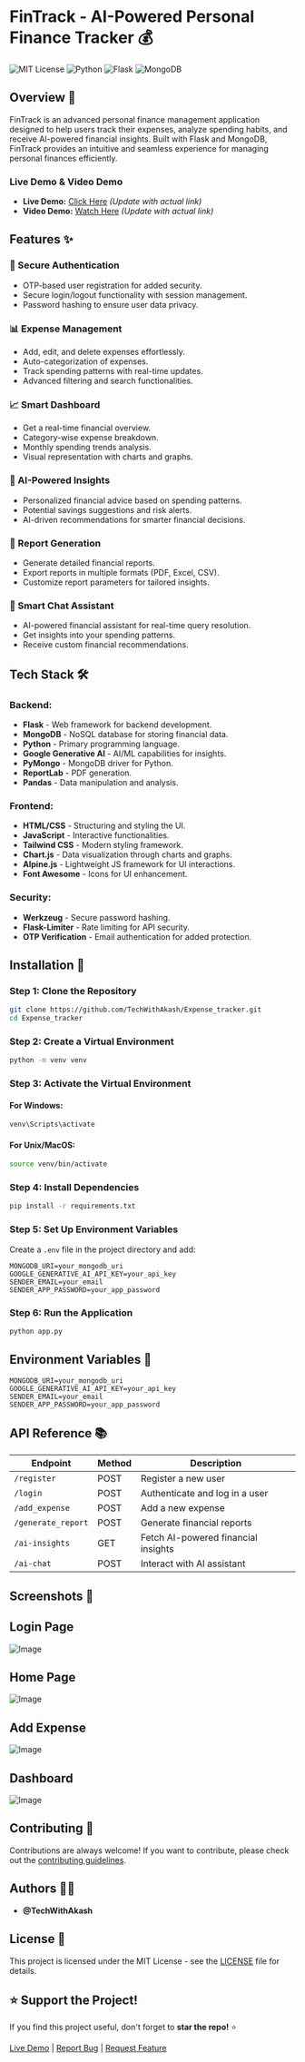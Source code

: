 # FinTrack - AI-Powered Personal Finance Tracker 💰

![MIT License](https://img.shields.io/badge/License-MIT-green.svg)
![Python](https://img.shields.io/badge/Python-3.9+-blue.svg)
![Flask](https://img.shields.io/badge/Flask-2.0+-red.svg)
![MongoDB](https://img.shields.io/badge/MongoDB-4.4+-green.svg)

## Overview 🚀
FinTrack is an advanced personal finance management application designed to help users track their expenses, analyze spending habits, and receive AI-powered financial insights. Built with Flask and MongoDB, FinTrack provides an intuitive and seamless experience for managing personal finances efficiently.

### Live Demo & Video Demo
- **Live Demo:** [Click Here](#) *(Update with actual link)*
- **Video Demo:** [Watch Here](#) *(Update with actual link)*

## Features ✨

### 🔐 Secure Authentication
- OTP-based user registration for added security.
- Secure login/logout functionality with session management.
- Password hashing to ensure user data privacy.

### 📊 Expense Management
- Add, edit, and delete expenses effortlessly.
- Auto-categorization of expenses.
- Track spending patterns with real-time updates.
- Advanced filtering and search functionalities.

### 📈 Smart Dashboard
- Get a real-time financial overview.
- Category-wise expense breakdown.
- Monthly spending trends analysis.
- Visual representation with charts and graphs.

### 🤖 AI-Powered Insights
- Personalized financial advice based on spending patterns.
- Potential savings suggestions and risk alerts.
- AI-driven recommendations for smarter financial decisions.

### 📑 Report Generation
- Generate detailed financial reports.
- Export reports in multiple formats (PDF, Excel, CSV).
- Customize report parameters for tailored insights.

### 💬 Smart Chat Assistant
- AI-powered financial assistant for real-time query resolution.
- Get insights into your spending patterns.
- Receive custom financial recommendations.

## Tech Stack 🛠️

### Backend:
- **Flask** - Web framework for backend development.
- **MongoDB** - NoSQL database for storing financial data.
- **Python** - Primary programming language.
- **Google Generative AI** - AI/ML capabilities for insights.
- **PyMongo** - MongoDB driver for Python.
- **ReportLab** - PDF generation.
- **Pandas** - Data manipulation and analysis.

### Frontend:
- **HTML/CSS** - Structuring and styling the UI.
- **JavaScript** - Interactive functionalities.
- **Tailwind CSS** - Modern styling framework.
- **Chart.js** - Data visualization through charts and graphs.
- **Alpine.js** - Lightweight JS framework for UI interactions.
- **Font Awesome** - Icons for UI enhancement.

### Security:
- **Werkzeug** - Secure password hashing.
- **Flask-Limiter** - Rate limiting for API security.
- **OTP Verification** - Email authentication for added protection.

## Installation 🚀

### Step 1: Clone the Repository
```sh
git clone https://github.com/TechWithAkash/Expense_tracker.git
cd Expense_tracker
```

### Step 2: Create a Virtual Environment
```sh
python -m venv venv
```

### Step 3: Activate the Virtual Environment
#### For Windows:
```sh
venv\Scripts\activate
```
#### For Unix/MacOS:
```sh
source venv/bin/activate
```

### Step 4: Install Dependencies
```sh
pip install -r requirements.txt
```

### Step 5: Set Up Environment Variables
Create a `.env` file in the project directory and add:
```
MONGODB_URI=your_mongodb_uri
GOOGLE_GENERATIVE_AI_API_KEY=your_api_key
SENDER_EMAIL=your_email
SENDER_APP_PASSWORD=your_app_password
```

### Step 6: Run the Application
```sh
python app.py
```

## Environment Variables 🔑
```
MONGODB_URI=your_mongodb_uri
GOOGLE_GENERATIVE_AI_API_KEY=your_api_key
SENDER_EMAIL=your_email
SENDER_APP_PASSWORD=your_app_password
```

## API Reference 📚
| Endpoint         | Method | Description                         |
|-----------------|--------|-------------------------------------|
| `/register`      | POST   | Register a new user                |
| `/login`        | POST   | Authenticate and log in a user     |
| `/add_expense`  | POST   | Add a new expense                  |
| `/generate_report` | POST | Generate financial reports         |
| `/ai-insights`  | GET    | Fetch AI-powered financial insights |
| `/ai-chat`      | POST   | Interact with AI assistant         |

## Screenshots 📸

## Login Page  
![Image](https://github.com/user-attachments/assets/47ab1e4c-32ac-4e03-807f-05934f56933d)

## Home Page  
![Image](https://github.com/user-attachments/assets/ef4d331f-6062-4dbe-9fdd-a16686dbff2d)

## Add Expense  
![Image](https://github.com/user-attachments/assets/c2c30998-f91d-44d2-8116-3feea1246875)

## Dashboard   
![Image](https://github.com/user-attachments/assets/2bd0f169-66ec-43c7-b655-5bb0482c9d8c)

## Contributing 🤝
Contributions are always welcome! If you want to contribute, please check out the [contributing guidelines](CONTRIBUTING.md).

## Authors 👨‍💻
- **@TechWithAkash**  

## License 📄
This project is licensed under the MIT License - see the [LICENSE](LICENSE) file for details.

## ⭐ Support the Project!
If you find this project useful, don't forget to **star the repo!** ⭐

[Live Demo](#) | [Report Bug](#) | [Request Feature](#)

